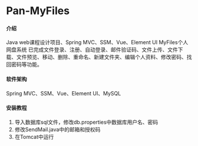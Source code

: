 # Pan-MyFiles

#### 介绍
Java web课程设计项目、Spring MVC、SSM、Vue、Element UI
MyFiles个人网盘系统
已完成文件登录、注册、自动登录、邮件验证码、文件上传、文件下载、文件预览、移动、删除、重命名、新建文件夹、编辑个人资料、修改密码、找回密码等功能。

#### 软件架构
Spring MVC、SSM、Vue、Element UI、MySQL


#### 安装教程

1.  导入数据库sql文件，修改db.properties中数据库用户名、密码
2.  修改SendMail.java中的邮箱和授权码
3.  在Tomcat中运行